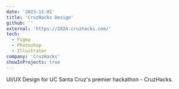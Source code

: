 ```yaml
---
date: '2023-11-01'
title: 'CruzHacks Design'
github: ''
external: 'https://2024.cruzhacks.com/'
tech:
  - Figma
  - Photoshop
  - Illustrator
company: 'CruzHacks'
showInProjects: true
---
```


UI/UX Design for UC Santa Cruz's premier hackathon - CruzHacks.
